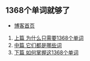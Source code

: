 ## 1368个单词就够了

- [博客首页](../index.md)

1. [上篇 为什么只需要1368个单词](./1-why-1368-words-are-enough.md)
2. [中篇 它们都是哪些词](./2-what-the-1368-words-are.md)
3. [下篇 如何掌握这1368个单词](./3-how-to-master-1368-words.md)
